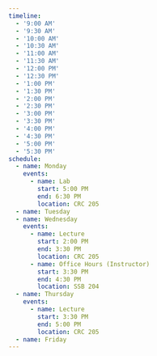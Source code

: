 ```yaml
---
timeline:
  - '9:00 AM'
  - '9:30 AM'
  - '10:00 AM'
  - '10:30 AM'
  - '11:00 AM'
  - '11:30 AM'
  - '12:00 PM'
  - '12:30 PM'
  - '1:00 PM'
  - '1:30 PM'
  - '2:00 PM'
  - '2:30 PM'
  - '3:00 PM'
  - '3:30 PM'
  - '4:00 PM'
  - '4:30 PM'
  - '5:00 PM'
  - '5:30 PM'
schedule:
  - name: Monday
    events:
      - name: Lab
        start: 5:00 PM
        end: 6:30 PM
        location: CRC 205
  - name: Tuesday
  - name: Wednesday
    events:
      - name: Lecture
        start: 2:00 PM
        end: 3:30 PM
        location: CRC 205
      - name: Office Hours (Instructor)
        start: 3:30 PM
        end: 4:30 PM
        location: SSB 204
  - name: Thursday
    events:
      - name: Lecture
        start: 3:30 PM
        end: 5:00 PM
        location: CRC 205
  - name: Friday
---
```


